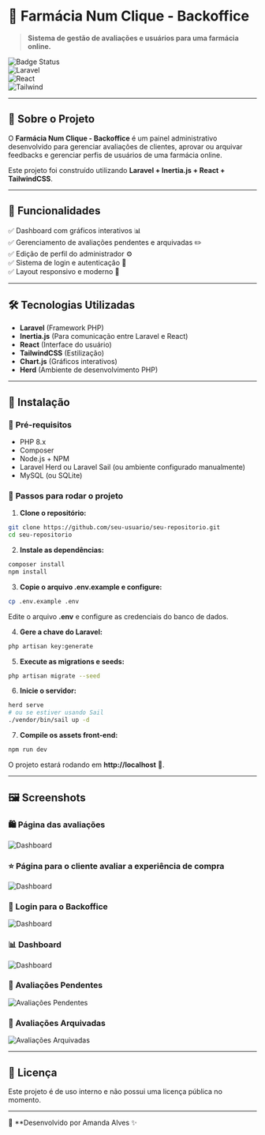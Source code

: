 # 🏥 **Farmácia Num Clique - Backoffice**
> **Sistema de gestão de avaliações e usuários para uma farmácia online.**

![Badge Status](https://img.shields.io/badge/Status-Em%20Desenvolvimento-yellow)  
![Laravel](https://img.shields.io/badge/Laravel-10-red)  
![React](https://img.shields.io/badge/React-18-blue)  
![Tailwind](https://img.shields.io/badge/TailwindCSS-3-blueviolet)  

---

## 📌 **Sobre o Projeto**
O **Farmácia Num Clique - Backoffice** é um painel administrativo desenvolvido para gerenciar avaliações de clientes, aprovar ou arquivar feedbacks e gerenciar perfis de usuários de uma farmácia online.

Este projeto foi construído utilizando **Laravel + Inertia.js + React + TailwindCSS**.

---

## 🎯 **Funcionalidades**
✅ Dashboard com gráficos interativos 📊  
✅ Gerenciamento de avaliações pendentes e arquivadas ✏️  
✅ Edição de perfil do administrador ⚙️  
✅ Sistema de login e autenticação 🔐  
✅ Layout responsivo e moderno 📱  

---

## 🛠 **Tecnologias Utilizadas**
- **Laravel** (Framework PHP)
- **Inertia.js** (Para comunicação entre Laravel e React)
- **React** (Interface do usuário)
- **TailwindCSS** (Estilização)
- **Chart.js** (Gráficos interativos)
- **Herd** (Ambiente de desenvolvimento PHP)

---

## 🚀 **Instalação**
### 🔹 **Pré-requisitos**
- PHP 8.x
- Composer
- Node.js + NPM
- Laravel Herd ou Laravel Sail (ou ambiente configurado manualmente)
- MySQL (ou SQLite)

### 🔹 **Passos para rodar o projeto**
1. **Clone o repositório:**  
```bash
git clone https://github.com/seu-usuario/seu-repositorio.git
cd seu-repositorio
```

2. **Instale as dependências:**  
```bash
composer install
npm install
```

3. **Copie o arquivo .env.example e configure:**  
```bash
cp .env.example .env
```
Edite o arquivo **.env** e configure as credenciais do banco de dados.

4. **Gere a chave do Laravel:**  
```bash
php artisan key:generate
```

5. **Execute as migrations e seeds:**  
```bash
php artisan migrate --seed
```

6. **Inicie o servidor:**  
```bash
herd serve
# ou se estiver usando Sail
./vendor/bin/sail up -d
```

7. **Compile os assets front-end:**  
```bash
npm run dev
```

O projeto estará rodando em **http://localhost** 🚀.

---

## 🖼 **Screenshots**

### 🛍️ Página das avaliações
![Dashboard](docs/pagina_principal.png)

### ⭐ Página para o cliente avaliar a experiência de compra
![Dashboard](docs/avaliacao_cliente.png)

### 🔐 Login para o Backoffice 
![Dashboard](docs/login.png)

### 📊 Dashboard
![Dashboard](docs/dashboard.png)

### 📝 Avaliações Pendentes
![Avaliações Pendentes](docs/avaliacoes_pendentes.png)

### 📁 Avaliações Arquivadas
![Avaliações Arquivadas](docs/avaliacoes_arquivadas.png)


---

## 📜 **Licença**
Este projeto é de uso interno e não possui uma licença pública no momento.

---

💙 **Desenvolvido por Amanda Alves ✨

